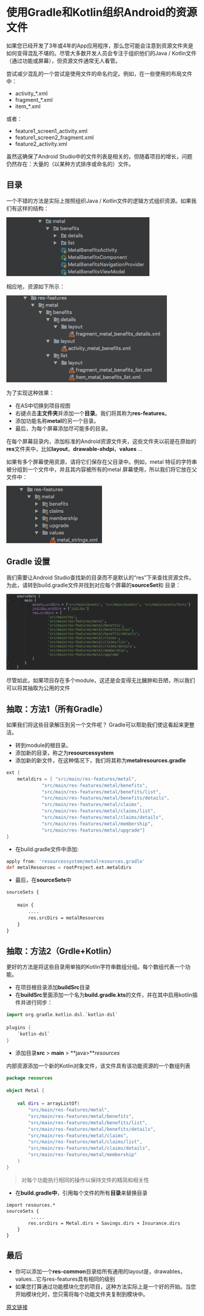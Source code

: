 # 使用Gradle和Kotlin组织Android的资源文件

如果您已经开发了3年或4年的App应用程序，那么您可能会注意到资源文件夹是如何变得混乱不堪的。尽管大多数开发人员会专注于组织他们的Java / Kotlin文件（通过功能或屏幕），但资源文件通常无人看管。

尝试减少混乱的一个尝试是使用文件的命名约定。例如，在一些使用的布局文件中：

- activity_*.xml
- fragment_*.xml
- item_*.xml

或者：

- feature1_screen1_activity.xml
- feature1_screen2_fragment.xml
- feature2_activity.xml

虽然这确保了Android Studio中的文件列表是相关的，但随着项目的增长，问题仍然存在：大量的（以某种方式排序或命名的）文件。

## 目录

一个不错的方法是实际上按照组织Java / Kotlin文件的逻辑方式组织资源。如果我们有这样的结构：

![](imgs/1_1.png)

相应地，资源如下所示：

![](imgs/1_2.png)

为了实现这种效果：

- 在AS中切换到项目视图
- 右键点击**主文件夹**并添加一个**目录**。我们将其称为**res-features**。
- 添加功能名称**metal**的另一个目录。
- 最后，为每个屏幕添加尽可能多的目录。

在每个屏幕目录内，添加标准的Android资源文件夹，这些文件夹以前是在原始的**res**文件夹中，比如**layout**，**drawable-xhdpi**，**values** ...

如果有多个屏幕使用资源，请将它们保存在父目录中。例如，metal 特征的字符串被分组到一个文件中，并且其内容被所有的metal 屏幕使用，所以我们将它放在父文件中：

![](imgs/1_3.png)

## Gradle 设置

我们需要让Android Studio查找新的目录而不是默认的“res”下来查找资源文件。为此，请转到build.gradle文件并找到对应每个屏幕的**sourceSet**和 目录：

![](imgs/1_4.png)

尽管如此，如果项目存在多个module，这还是会变得无比臃肿和丑陋，所以我们可以将其抽取为公用的文件

## 抽取：方法1（所有Gradle）

如果我们将这些目录解压到另一个文件呢？ Gradle可以帮助我们使这看起来更整洁。

- 转到module的根目录。
- 添加新的目录，称之为**resourcessystem**
- 添加新的新文件，在这种情况下，我们将其称为**metalresources.gradle**

```groovy
ext {
    metaldirs = [ "src/main/res-features/metal",
             "src/main/res-features/metal/benefits",
             "src/main/res-features/metal/benefits/list",
             "src/main/res-features/metal/benefits/details",
             "src/main/res-features/metal/claims",
             "src/main/res-features/metal/claims/list",
             "src/main/res-features/metal/claims/details",
             "src/main/res-features/metal/membership",
             "src/main/res-features/metal/upgrade"]
}
```

* 在build.gradle文件中添加:

```groovy
apply from: 'resourcessystem/metalresources.gradle'
def metalResources = rootProject.ext.metaldirs
```

* 最后，在**sourceSets**中

```xml
sourceSets {

    main {
        ....
        res.srcDirs = metalResources
    }
}
```

## 抽取：方法2（Grdle+Kotlin）

更好的方法是将这些目录用单独的Kotlin字符串数组分组。每个数组代表一个功能。

* 在项目根目录添加**buildSrc**目录
* 在**buildSrc**里面添加一个名为**build.gradle.kts**的文件，并在其中启用kotlin插件并进行同步：

```groovy
import org.gradle.kotlin.dsl.`kotlin-dsl`

plugins {
    `kotlin-dsl`
}
```

- 添加目录**src** > **main** > **java>***resources*

内部资源添加一个新的Kotlin对象文件，该文件具有该功能资源的一个数组列表

```kotlin
package resources

object Metal {

    val dirs = arrayListOf(
        "src/main/res-features/metal",
        "src/main/res-features/metal/benefits",
        "src/main/res-features/metal/benefits/list",
        "src/main/res-features/metal/benefits/details",
        "src/main/res-features/metal/claims",
        "src/main/res-features/metal/claims/list",
        "src/main/res-features/metal/claims/details",
        "src/main/res-features/metal/membership"
    )
}
```

> 对每个功能执行相同的操作以保持文件的精简和相关性

- 在**build.gradle中**，引用每个文件的所有**目录**来替换目录

```
import resources.*
sourceSets { 
         .....
        res.srcDirs = Metal.dirs + Savings.dirs + Insurance.dirs
    }
}
```

## 最后

* 你可以添加一个**res-common**目录给所有通用的layout是，drawables，values…它与res-features具有相同的级别
* 如果您打算通过功能模块化您的项目，这种方法实际上是一个好的开始。当您开始模块化时，您只需将每个功能文件夹复制到模块中。

[原文链接](https://proandroiddev.com/organising-android-resources-with-gradle-and-kotlin-26df1413d7ff)

